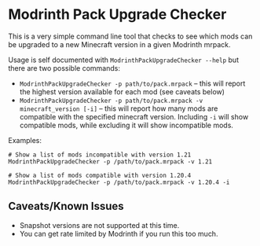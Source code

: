 # Modrinth Pack Upgrade Checker

This is a very simple command line tool that checks to see which mods can be upgraded to a new Minecraft version in a given Modrinth mrpack.

Usage is self documented with `ModrinthPackUpgradeChecker --help` but there are two possible commands:
* `ModrinthPackUpgradeChecker -p path/to/pack.mrpack` &ndash; this will report the highest version available for each mod (see caveats below)
* `ModrinthPackUpgradeChecker -p path/to/pack.mrpack -v minecraft_version [-i]` &ndash; this will report how many mods are compatible with the specified minecraft version. Including `-i` will show compatible mods,
    while excluding it will show incompatible mods.

Examples:
```
# Show a list of mods incompatible with version 1.21
ModrinthPackUpgradeChecker -p /path/to/pack.mrpack -v 1.21

# Show a list of mods compatible with version 1.20.4
ModrinthPackUpgradeChecker -p /path/to/pack.mrpack -v 1.20.4 -i 
```

## Caveats/Known Issues
* Snapshot versions are not supported at this time.
* You can get rate limited by Modrinth if you run this too much.